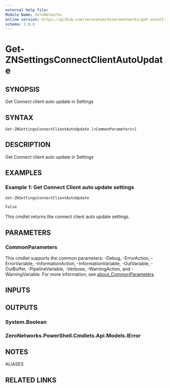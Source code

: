 ```yaml
---
external help file:
Module Name: ZeroNetworks
online version: https://github.com/zeronetworkszeronetworks/get-znsettingsconnectclientautoupdate
schema: 2.0.0
---
```


# Get-ZNSettingsConnectClientAutoUpdate

## SYNOPSIS
Get Connect client auto update in Settings

## SYNTAX

```
Get-ZNSettingsConnectClientAutoUpdate [<CommonParameters>]
```

## DESCRIPTION
Get Connect client auto update in Settings

## EXAMPLES

### Example 1: Get Connect Client auto update settings
```powershell
Get-ZNSettingsConnectClientAutoUpdate  

False                
```

This cmdlet returns the connect client auto update settings.

## PARAMETERS

### CommonParameters
This cmdlet supports the common parameters: -Debug, -ErrorAction, -ErrorVariable, -InformationAction, -InformationVariable, -OutVariable, -OutBuffer, -PipelineVariable, -Verbose, -WarningAction, and -WarningVariable. For more information, see [about_CommonParameters](http://go.microsoft.com/fwlink/?LinkID=113216).

## INPUTS

## OUTPUTS

### System.Boolean

### ZeroNetworks.PowerShell.Cmdlets.Api.Models.IError

## NOTES

ALIASES

## RELATED LINKS


